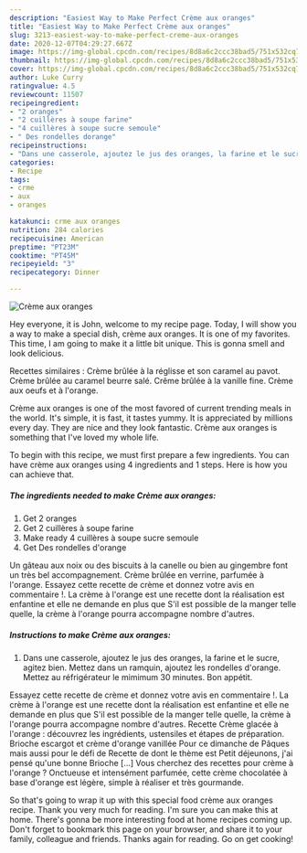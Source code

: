 ```yaml
---
description: "Easiest Way to Make Perfect Crème aux oranges"
title: "Easiest Way to Make Perfect Crème aux oranges"
slug: 3213-easiest-way-to-make-perfect-creme-aux-oranges
date: 2020-12-07T04:29:27.667Z
image: https://img-global.cpcdn.com/recipes/8d8a6c2ccc38bad5/751x532cq70/creme-aux-oranges-photo-principale-de-la-recette.jpg
thumbnail: https://img-global.cpcdn.com/recipes/8d8a6c2ccc38bad5/751x532cq70/creme-aux-oranges-photo-principale-de-la-recette.jpg
cover: https://img-global.cpcdn.com/recipes/8d8a6c2ccc38bad5/751x532cq70/creme-aux-oranges-photo-principale-de-la-recette.jpg
author: Luke Curry
ratingvalue: 4.5
reviewcount: 11507
recipeingredient:
- "2 oranges"
- "2 cuillères à soupe farine"
- "4 cuillères à soupe sucre semoule"
- " Des rondelles dorange"
recipeinstructions:
- "Dans une casserole, ajoutez le jus des oranges, la farine et le sucre, agitez bien. Mettez dans un ramquin, ajoutez les rondelles d&#39;orange. Mettez au réfrigérateur le mimimum 30 minutes. Bon appétit."
categories:
- Recipe
tags:
- crme
- aux
- oranges

katakunci: crme aux oranges 
nutrition: 284 calories
recipecuisine: American
preptime: "PT23M"
cooktime: "PT45M"
recipeyield: "3"
recipecategory: Dinner

---
```



![Crème aux oranges](https://img-global.cpcdn.com/recipes/8d8a6c2ccc38bad5/751x532cq70/creme-aux-oranges-photo-principale-de-la-recette.jpg)

Hey everyone, it is John, welcome to my recipe page. Today, I will show you a way to make a special dish, crème aux oranges. It is one of my favorites. This time, I am going to make it a little bit unique. This is gonna smell and look delicious.

Recettes similaires : Crème brûlée à la réglisse et son caramel au pavot. Crème brûlée au caramel beurre salé. Crême brûlée à la vanille fine. Crème aux oeufs et à l&#39;orange.

Crème aux oranges is one of the most favored of current trending meals in the world. It's simple, it is fast, it tastes yummy. It is appreciated by millions every day. They are nice and they look fantastic. Crème aux oranges is something that I've loved my whole life.


To begin with this recipe, we must first prepare a few ingredients. You can have crème aux oranges using 4 ingredients and 1 steps. Here is how you can achieve that.

<!--inarticleads1-->

##### The ingredients needed to make Crème aux oranges:

1. Get 2 oranges
1. Get 2 cuillères à soupe farine
1. Make ready 4 cuillères à soupe sucre semoule
1. Get  Des rondelles d&#39;orange


Un gâteau aux noix ou des biscuits à la canelle ou bien au gingembre font un très bel accompagnement. Crème brûlée en verrine, parfumée à l&#39;orange. Essayez cette recette de crème et donnez votre avis en commentaire !. La crème à l&#39;orange est une recette dont la réalisation est enfantine et elle ne demande en plus que S&#39;il est possible de la manger telle quelle, la crème à l&#39;orange pourra accompagne nombre d&#39;autres. 

<!--inarticleads2-->

##### Instructions to make Crème aux oranges:

1. Dans une casserole, ajoutez le jus des oranges, la farine et le sucre, agitez bien. Mettez dans un ramquin, ajoutez les rondelles d&#39;orange. Mettez au réfrigérateur le mimimum 30 minutes. Bon appétit.


Essayez cette recette de crème et donnez votre avis en commentaire !. La crème à l&#39;orange est une recette dont la réalisation est enfantine et elle ne demande en plus que S&#39;il est possible de la manger telle quelle, la crème à l&#39;orange pourra accompagne nombre d&#39;autres. Recette Crème glacée à l&#39;orange : découvrez les ingrédients, ustensiles et étapes de préparation. Brioche escargot et crème d&#39;orange vanillée Pour ce dimanche de Pâques mais aussi pour le défi de Recette de dont le thème est Petit déjeunons, j&#39;ai pensé qu&#39;une bonne Brioche […] Vous cherchez des recettes pour crème à l&#39;orange ? Onctueuse et intensément parfumée, cette crème chocolatée à base d&#39;orange est légère, simple à réaliser et très gourmande. 

So that's going to wrap it up with this special food crème aux oranges recipe. Thank you very much for reading. I'm sure you can make this at home. There's gonna be more interesting food at home recipes coming up. Don't forget to bookmark this page on your browser, and share it to your family, colleague and friends. Thanks again for reading. Go on get cooking!
